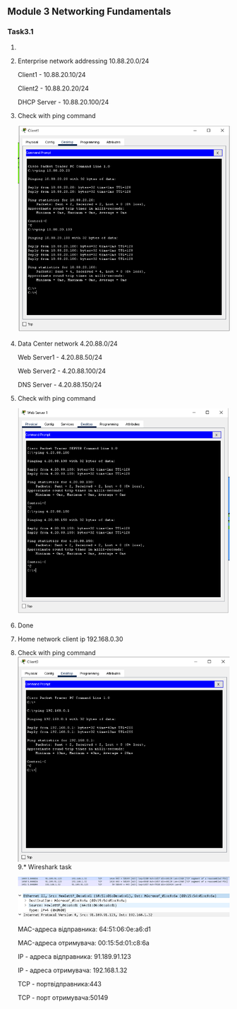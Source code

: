 ## Module 3 Networking Fundamentals  
### Task3.1
1. 
2. Enterprise  network addressing 10.88.20.0/24

    Client1 - 10.88.20.10/24

    Client2 - 10.88.20.20/24

    DHCP Server - 10.88.20.100/24

3. Check with ping command

    ![alt Enterprise  network](/m3/task3.1/images/3_1.PNG)

4. Data Center network 4.20.88.0/24

    Web  Server1 - 4.20.88.50/24

    Web  Server2 - 4.20.88.100/24

    DNS Server -   4.20.88.150/24
5. Check with ping command

    ![alt Data Center network](/m3/task3.1/images/5.PNG)

6. Done
7. Home network client ip 192.168.0.30
8. Check with ping command
    ![alt Data Center network](/m3/task3.1/images/8.PNG)
9.* Wireshark task

    ![alt Data Center network](/m3/task3.1/images/9_1.PNG)

    ![alt Data Center network](/m3/task3.1/images/9_2.PNG)

    MAC-адреса відправника: 64:51:06:0e:a6:d1

    MAC-адреса отримувача: 00:15:5d:01:c8:6a

    IP - адреса відправника: 91.189.91.123

    IP - адреса отримувача: 192.168.1.32

    TCP - портвідправника:443

    TCP - порт отримувача:50149
